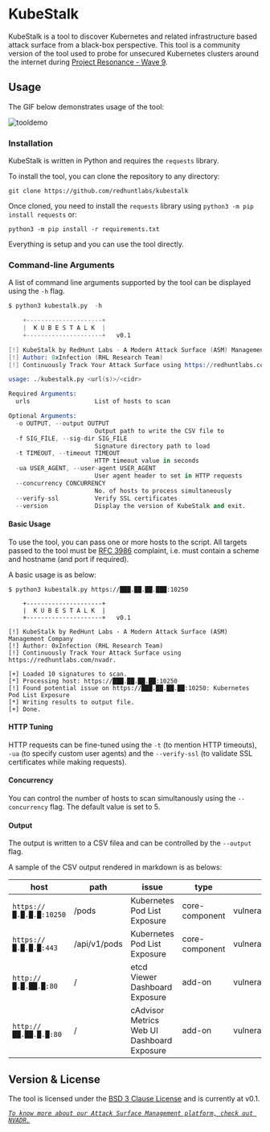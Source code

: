 # KubeStalk
KubeStalk is a tool to discover Kubernetes and related infrastructure based attack surface from a black-box perspective. This tool is a community version of the tool used to probe for unsecured Kubernetes clusters around the internet during [Project Resonance - Wave 9](https://redhuntlabs.com/blog/unsecured-kubernetes-clusters-exposed/).

## Usage
The GIF below demonstrates usage of the tool:

![tooldemo](https://user-images.githubusercontent.com/39941993/195374856-eb13c002-a619-425c-a819-cb90fff9af70.gif)

### Installation
KubeStalk is written in Python and requires the `requests` library.

To install the tool, you can clone the repository to any directory:
```
git clone https://github.com/redhuntlabs/kubestalk
```
Once cloned, you need to install the `requests` library using `python3 -m pip install requests` or:
```
python3 -m pip install -r requirements.txt
```
Everything is setup and you can use the tool directly.

### Command-line Arguments
A list of command line arguments supported by the tool can be displayed using the `-h` flag.
```s
$ python3 kubestalk.py  -h

    +---------------------+
    |  K U B E S T A L K  |
    +---------------------+   v0.1

[!] KubeStalk by RedHunt Labs - A Modern Attack Surface (ASM) Management Company
[!] Author: 0xInfection (RHL Research Team)
[!] Continuously Track Your Attack Surface using https://redhuntlabs.com/nvadr.

usage: ./kubestalk.py <url(s)>/<cidr>

Required Arguments:
  urls                  List of hosts to scan

Optional Arguments:
  -o OUTPUT, --output OUTPUT
                        Output path to write the CSV file to
  -f SIG_FILE, --sig-dir SIG_FILE
                        Signature directory path to load
  -t TIMEOUT, --timeout TIMEOUT
                        HTTP timeout value in seconds
  -ua USER_AGENT, --user-agent USER_AGENT
                        User agent header to set in HTTP requests
  --concurrency CONCURRENCY
                        No. of hosts to process simultaneously
  --verify-ssl          Verify SSL certificates
  --version             Display the version of KubeStalk and exit.
```

#### Basic Usage
To use the tool, you can pass one or more hosts to the script. All targets passed to the tool must be [RFC 3986](https://datatracker.ietf.org/doc/html/rfc3986) complaint, i.e. must contain a scheme and hostname (and port if required).

A basic usage is as below:
```
$ python3 kubestalk.py https://███.██.██.███:10250

    +---------------------+
    |  K U B E S T A L K  |
    +---------------------+   v0.1

[!] KubeStalk by RedHunt Labs - A Modern Attack Surface (ASM) Management Company
[!] Author: 0xInfection (RHL Research Team)
[!] Continuously Track Your Attack Surface using https://redhuntlabs.com/nvadr.

[+] Loaded 10 signatures to scan.
[*] Processing host: https://███.██.██.██:10250
[!] Found potential issue on https://███.██.██.██:10250: Kubernetes Pod List Exposure
[*] Writing results to output file.
[+] Done.
```

#### HTTP Tuning
HTTP requests can be fine-tuned using the `-t` (to mention HTTP timeouts), `-ua` (to specify custom user agents) and the `--verify-ssl` (to validate SSL certificates while making requests).

#### Concurrency
You can control the number of hosts to scan simultanously using the `--concurrency` flag. The default value is set to 5.

#### Output
The output is written to a CSV filea and can be controlled by the `--output` flag.

A sample of the CSV output rendered in markdown is as belows:

|host                       |path |issue                       |type          |severity                      |
|---------------------------|-----|----------------------------|--------------|------------------------------|
|`https://█.█.█.█:10250`|/pods|Kubernetes Pod List Exposure|core-component|vulnerability/misconfiguration|
|`https://█.█.█.█:443` |/api/v1/pods|Kubernetes Pod List Exposure|core-component|vulnerability/misconfiguration|
|`http://█.█.██.█:80`|/|etcd Viewer Dashboard Exposure|add-on|vulnerability/exposure|
|`http://██.██.█.█:80`|/|cAdvisor Metrics Web UI Dashboard Exposure|add-on|vulnerability/exposure|

## Version & License
The tool is licensed under the [BSD 3 Clause License](LICENSE) and is currently at v0.1.

*[`To know more about our Attack Surface Management platform, check out NVADR.`](https://redhuntlabs.com/nvadr)*
